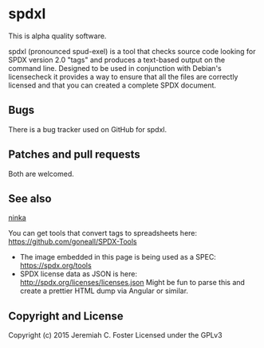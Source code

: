 # spdxl 

This is alpha quality software.

spdxl (pronounced spud-exel) is a tool that checks source 
code looking for SPDX version 2.0 "tags" and produces a text-based output
on the command line. Designed to be used in conjunction with Debian's licensecheck
it provides a way to ensure that all the files are correctly licensed and that 
you can created a complete SPDX document. 

## Bugs
There is a bug tracker used on GitHub for spdxl.

## Patches and pull requests
Both are welcomed.

## See also 
[ninka](https://github.com/dmgerman/ninka)

You can get tools that convert tags to spreadsheets here:
https://github.com/goneall/SPDX-Tools

* The image embedded in this page is being used as a SPEC: https://spdx.org/tools
* SPDX license data as JSON is here: http://spdx.org/licenses/licenses.json Might be fun to parse this and create a prettier HTML dump via Angular or similar.

## Copyright and License
Copyright (c) 2015 Jeremiah C. Foster
Licensed under the GPLv3
